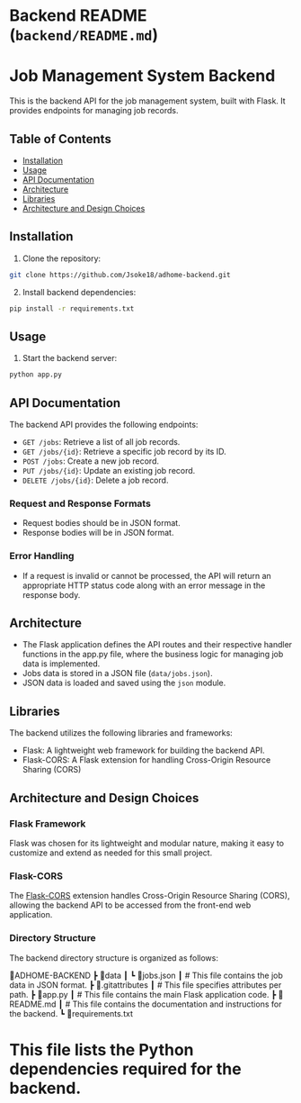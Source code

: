 # Backend README (`backend/README.md`)

# Job Management System Backend

This is the backend API for the job management system, built with Flask. It provides endpoints for managing job records.

## Table of Contents
- [Installation](#installation)
- [Usage](#usage)
- [API Documentation](#api-documentation)
- [Architecture](#architecture)
- [Libraries](#libraries)
- [Architecture and Design Choices](#architecture-and-design-choices)

## Installation
1. Clone the repository:

```bash
git clone https://github.com/Jsoke18/adhome-backend.git
```
2. Install backend dependencies: 

```bash
pip install -r requirements.txt
```

## Usage
1. Start the backend server: 

```bash
python app.py
```

## API Documentation
The backend API provides the following endpoints:

- `GET /jobs`: Retrieve a list of all job records.
- `GET /jobs/{id}`: Retrieve a specific job record by its ID.
- `POST /jobs`: Create a new job record.
- `PUT /jobs/{id}`: Update an existing job record.
- `DELETE /jobs/{id}`: Delete a job record.

### Request and Response Formats
- Request bodies should be in JSON format.
- Response bodies will be in JSON format.

### Error Handling
- If a request is invalid or cannot be processed, the API will return an appropriate HTTP status code along with an error message in the response body.

## Architecture
- The Flask application defines the API routes and their respective handler functions in the app.py file, where the business logic for managing job data is implemented.
- Jobs data is stored in a JSON file (`data/jobs.json`).
- JSON data is loaded and saved using the `json` module.

## Libraries
The backend utilizes the following libraries and frameworks:

- Flask: A lightweight web framework for building the backend API.
- Flask-CORS: A Flask extension for handling Cross-Origin Resource Sharing (CORS)

## Architecture and Design Choices

### Flask Framework
Flask was chosen for its lightweight and modular nature, making it easy to customize and extend as needed for this small project.

### Flask-CORS
The [Flask-CORS](https://flask-cors.readthedocs.io/en/latest/) extension handles Cross-Origin Resource Sharing (CORS), allowing the backend API to be accessed from the front-end web application. 

### Directory Structure

The backend directory structure is organized as follows:

📂ADHOME-BACKEND
 ┣ 📂data
 ┃ ┗ 📜jobs.json
 ┃   # This file contains the job data in JSON format.
 ┣ 📜.gitattributes
 ┃ # This file specifies attributes per path.
 ┣ 📜app.py
 ┃ # This file contains the main Flask application code.
 ┣ 📜README.md
 ┃ # This file contains the documentation and instructions for the backend.
 ┗ 📜requirements.txt
   # This file lists the Python dependencies required for the backend.
